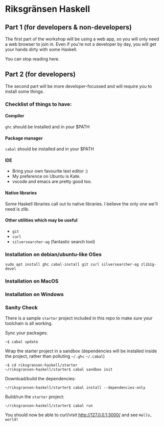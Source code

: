# Riksgränsen Haskell

## Part 1 (for developers & non-developers)

The first part of the workshop will be using a web app, so you will only need a web browser to join in.  Even if you're not a developer by day, you will get your hands dirty with some Haskell.

You can stop reading here.

## Part 2 (for developers)

The second part will be more developer-focussed and will require you to install some things.

### Checklist of things to have:
#### Compiler
`ghc` should be installed and in your $PATH

#### Package manager
`cabal` should be installed and in your $PATH

#### IDE
* Bring your own favourite text editor :)
* My preference on Ubuntu is Kate.
* vscode and emacs are pretty good too.

#### Native libraries
Some Haskell libraries call out to native libraries.  I believe the only one we'll need is zlib.

#### Other utilities which may be useful
* `git`
* `curl`
* `silversearcher-ag` (fantastic search tool)

### Installation on debian/ubuntu-like OSes
```sudo apt install ghc cabal-install git curl silversearcher-ag zlib1g-devel```

### Installation on MacOS

### Installation on Windows

### Sanity Check

There is a sample `starter` project included in this repo to make sure your toolchain is all working.

Sync your packages:
```
~$ cabal update
```

Wrap the starter project in a sandbox (dependencies will be installed inside the project, rather than polluting `~/.ghc` `~/.cabal`)
```
~$ cd riksgransen-haskell/starter
~/riksgransen-haskell/starter$ cabal sandbox init
```

Download/build the dependencies:
```
~/riksgransen-haskell/starter$ cabal install --dependencies-only 
```

Build/run the `starter` project:
```
~/riksgransen-haskell/starter$ cabal run
```

You should now be able to curl/visit http://127.0.0.1:3000/ and see
```Hello, world!```






